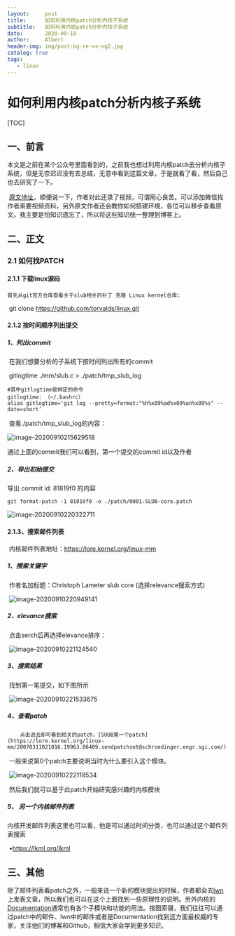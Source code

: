 ```yaml
---
layout:     post
title:      如何利用内核patch分析内核子系统
subtitle:   如何利用内核patch分析内核子系统
date:       2020-09-10
author:     Albert
header-img: img/post-bg-re-vs-ng2.jpg
catalog: true
tags:
   - linux
---
```


# 如何利用内核patch分析内核子系统

[TOC]

## 一、前言

​	本文是之前在某个公众号里面看到的，之前我也想过利用内核patch去分析内核子系统，但是无奈迟迟没有去总结，无意中看到这篇文章，于是就看了看，然后自己也去研究了一下。

​	[原文地址](https://mp.weixin.qq.com/s?__biz=MzA5ODI2NzMyMQ==&mid=2458810917&idx=2&sn=4cda2650fb6918366d31874e39a135ca&chksm=87eee3f3b0996ae5f06ccaa8dc6210fe696e46baa38862bc53052f65a9f3a22f64f9c34b3be8&scene=126&sessionid=1599743776&key=909afa0d496e3a5db15b9d3b1edbe36c2852bb9b4974e8289812f7141e1d8a22f86d6663a212bd7d1625f0422c34b3ff3c54001b089c06ff0663f2137fb1823694bca9bbb290ec4a9ecb0212ff5d1560799a91c97aeba464a2f459fd6faad56b0e1fa043555a5f2d4397f9a20ef9176b1a3a5ce40d25e9d61155d1a01b68d301&ascene=1&uin=Mjg5MjIxMzkwOA%3D%3D&devicetype=Windows+10+x64&version=62090529&lang=zh_CN&exportkey=A%2F%2BeURozikU%2BiZ6wJPs4mN4%3D&pass_ticket=pccIKcZlApjF3MyP%2FBScL7JRy5peKc5OE4VchIsDEF%2F2SnYyUMdEBwCqzLHNMrXx&wx_header=0)，顺便说一下，作者对此还录了视频，可谓用心良苦。可以添加微信找作者索要视频资料，另外原文作者还会教你如何搭建环境，各位可以移步查看原文。我主要是怕知识遗忘了，所以将这些知识统一整理到博客上。

## 二、正文

### 2.1 如何找PATCH

####  2.1.1 下载linux源码

 	首先从git官方仓库查看关于slub相关的补丁 克隆 Linux kernel仓库:

​     git clone https://github.com/torvalds/linux.git

#### 2.1.2   按时间顺序列出提交

##### 1、列出commit

​	在我们想要分析的子系统下按时间列出所有的commit

​	gitlogtime ./mm/slub.c > ./patch/tmp_slub_log

```shell
#其中gitlogtime是绑定的命令
gitlogtime: （~/.bashrc）
alias gitlogtime='git log --pretty=format:"%h%x09%ad%x09%an%x09%s" --date=short‘
```

​    查看./patch/tmp_slub_log的内容：

![image-20200910215629518](https://gitee.com/cclinuxer/blog_image/raw/master/image/image-20200910215629518.png)

通过上面的commit我们可以看到，第一个提交的commit id以及作者

##### 2、导出初始提交

导出 commit id: 81819f0 的内容

```shell
git format-patch -1 81819f0 -o ./patch/0001-SLUB-core.patch
```

![image-20200910220322711](https://gitee.com/cclinuxer/blog_image/raw/master/image/image-20200910220322711.png)



#### 2.1.3、搜索邮件列表

​	内核邮件列表地址：https://lore.kernel.org/linux-mm 

##### 	1、搜索关键字

​		作者名加标题：Christoph Lameter slub core (选择relevance搜索方式)

​		![image-20200910220949141](https://gitee.com/cclinuxer/blog_image/raw/master/image/image-20200910220949141.png)

##### 2、elevance搜索

​		点击serch后再选择elevance排序：

​		![image-20200910221124540](https://gitee.com/cclinuxer/blog_image/raw/master/image/image-20200910221124540.png)

##### 3、搜索结果

​				找到第一笔提交，如下图所示

​				![image-20200910221533675](https://gitee.com/cclinuxer/blog_image/raw/master/image/image-20200910221533675.png)

##### 4、查看patch

   		点击进去即可看到相关的patch，[SUUB第一个patch](https://lore.kernel.org/linux-mm/20070311021016.19963.86409.sendpatchset@schroedinger.engr.sgi.com/)

​			一般来说第0个patch主要说明当时为什么要引入这个模块。

​			![image-20200910222118534](https://gitee.com/cclinuxer/blog_image/raw/master/image/image-20200910222118534.png)

​			 然后我们就可以基于此patch开始研究感兴趣的内核模块

##### 5、 另一个内核邮件列表

​	内核开发邮件列表这里也可以看，他是可以通过时间分类，也可以通过这个邮件列表搜索

​	•[https://](https://lkml.org/lkml)[lkml.org/lkml](https://lkml.org/lkml) 



## 三、其他

​	除了邮件列表看patch之外，一般来说一个新的模块提出的时候，作者都会去[lwn](https://lwn.net/Kernel/)上发表文章，所以我们也可以在这个上面找到一些原理性的说明。另外内核的[Documentation](https://elixir.bootlin.com/linux/latest/source/Documentation)通常也有各个子模块和功能的用法。按图索骥，我们往往可以通过patch中的邮件、lwn中的邮件或者是Documentation找到这方面最权威的专家，关注他们的博客和Github，相信大家会学到更多知识。